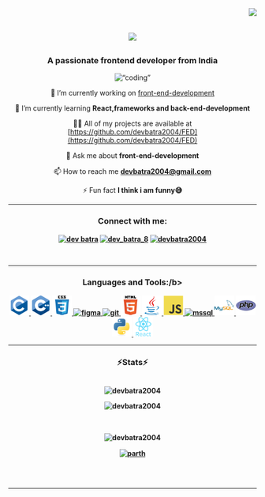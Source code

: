 <img align="right" src="https://visitor-badge.laobi.icu/badge?page_id=salesp07.salesp07" />

<h1 align="center">
    <img src="https://readme-typing-svg.herokuapp.com/?font=Righteous&size=35&center=true&vCenter=true&width=500&height=70&duration=4000&lines=Hi+There!+👋;+I'm+Dev+Batra!;" />
</h1>

<h3 align="center"><b>A passionate frontend developer from India</b></h3>
<div align="center">
<img align=“center” alt=“coding” width=“400” src=“https://cdn.dribbble.com/users/1162077/screenshots/3848914/programmer.gif”>
</div>

<div align="center">

 🔭 I’m currently working on [front-end-development](https://github.com/devbatra2004/FED)

 🌱 I’m currently learning **React,frameworks and back-end-development**

 👨‍💻 All of my projects are available at [https://github.com/devbatra2004/FED](https://github.com/devbatra2004/FED)

 💬 Ask me about **front-end-development**

 📫 How to reach me **devbatra2004@gmail.com**

⚡ Fun fact **I think i am funny😅**
 </div>
<div align="center"> 
</div>
<hr/>
<div align="center">
<h3><b></b>Connect with me:<b></h3>
<p>
<a href="https://linkedin.com/in/dev batra" target="blank"><img align="center" src="https://raw.githubusercontent.com/rahuldkjain/github-profile-readme-generator/master/src/images/icons/Social/linked-in-alt.svg" alt="dev batra" height="30" width="40" /></a>
<a href="https://instagram.com/dev_batra_8" target="blank"><img align="center" src="https://raw.githubusercontent.com/rahuldkjain/github-profile-readme-generator/master/src/images/icons/Social/instagram.svg" alt="dev_batra_8" height="30" width="40" /></a>
<a href="https://www.leetcode.com/devbatra2004" target="blank"><img align="center" src="https://raw.githubusercontent.com/rahuldkjain/github-profile-readme-generator/master/src/images/icons/Social/leet-code.svg" alt="devbatra2004" height="30" width="40" /></a>
</p>
</p>
<br>
</div>
<hr/>

  
<h3 align="center"><b>Languages and Tools:/b></h3>

<p align="center"> <a href="https://www.cprogramming.com/" target="_blank" rel="noreferrer"> <img src="https://raw.githubusercontent.com/devicons/devicon/master/icons/c/c-original.svg" alt="c" width="40" height="40"/> </a> <a href="https://www.w3schools.com/cpp/" target="_blank" rel="noreferrer"> <img src="https://raw.githubusercontent.com/devicons/devicon/master/icons/cplusplus/cplusplus-original.svg" alt="cplusplus" width="40" height="40"/> </a> <a href="https://www.w3schools.com/css/" target="_blank" rel="noreferrer"> <img src="https://raw.githubusercontent.com/devicons/devicon/master/icons/css3/css3-original-wordmark.svg" alt="css3" width="40" height="40"/> </a> <a href="https://www.figma.com/" target="_blank" rel="noreferrer"> <img src="https://www.vectorlogo.zone/logos/figma/figma-icon.svg" alt="figma" width="40" height="40"/> </a> <a href="https://git-scm.com/" target="_blank" rel="noreferrer"> <img src="https://www.vectorlogo.zone/logos/git-scm/git-scm-icon.svg" alt="git" width="40" height="40"/> </a> <a href="https://www.w3.org/html/" target="_blank" rel="noreferrer"> <img src="https://raw.githubusercontent.com/devicons/devicon/master/icons/html5/html5-original-wordmark.svg" alt="html5" width="40" height="40"/> </a> <a href="https://www.java.com" target="_blank" rel="noreferrer"> <img src="https://raw.githubusercontent.com/devicons/devicon/master/icons/java/java-original.svg" alt="java" width="40" height="40"/> </a> <a href="https://developer.mozilla.org/en-US/docs/Web/JavaScript" target="_blank" rel="noreferrer"> <img src="https://raw.githubusercontent.com/devicons/devicon/master/icons/javascript/javascript-original.svg" alt="javascript" width="40" height="40"/> </a> <a href="https://www.microsoft.com/en-us/sql-server" target="_blank" rel="noreferrer"> <img src="https://www.svgrepo.com/show/303229/microsoft-sql-server-logo.svg" alt="mssql" width="40" height="40"/> </a> <a href="https://www.mysql.com/" target="_blank" rel="noreferrer"> <img src="https://raw.githubusercontent.com/devicons/devicon/master/icons/mysql/mysql-original-wordmark.svg" alt="mysql" width="40" height="40"/> </a> <a href="https://www.php.net" target="_blank" rel="noreferrer"> <img src="https://raw.githubusercontent.com/devicons/devicon/master/icons/php/php-original.svg" alt="php" width="40" height="40"/> </a> <a href="https://www.python.org" target="_blank" rel="noreferrer"> <img src="https://raw.githubusercontent.com/devicons/devicon/master/icons/python/python-original.svg" alt="python" width="40" height="40"/> </a> <a href="https://reactjs.org/" target="_blank" rel="noreferrer"> <img src="https://raw.githubusercontent.com/devicons/devicon/master/icons/react/react-original-wordmark.svg" alt="react" width="40" height="40"/> </a> </p>

</div>
<hr/>
<b><h3 align="center">⚡Stats⚡</h3></b>
<br>
<div align="center">
<img width=390 src="https://github-readme-stats.vercel.app/api/top-langs?username=devbatra2004&show_icons=true&locale=en&layout=compact" alt="devbatra2004" /></p>

<img width=390 src="https://github-readme-stats.vercel.app/api?username=devbatra2004&show_icons=true&locale=en" alt="devbatra2004" /></p>
<br/>

<p><img align="center" src="https://github-readme-streak-stats.herokuapp.com/?user=devbatra2004&" alt="devbatra2004" /></p>
<p><a href="https://www.buymeacoffee.com/devbatra2004"> <img align="center" src="https://cdn.buymeacoffee.com/buttons/v2/default-yellow.png" height="50" width="210" alt="parth" /></a></p><br><br>
<hr/>
